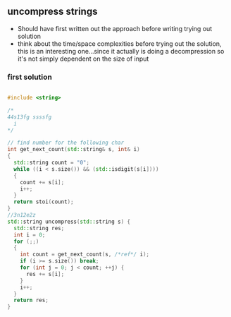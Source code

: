 ## uncompress strings

* Should have first written out the approach before writing trying out solution
* think about the time/space complexities before trying out the solution,
 this is an interesting one...since it actually is doing a decompression so it's not simply dependent on the size of input
### first solution
```cpp

#include <string>

/*
44s13fg ssssfg
  i
*/

// find number for the following char
int get_next_count(std::string& s, int& i)
{
  std::string count = "0";
  while ((i < s.size()) && (std::isdigit(s[i]))) 
  {
    count += s[i];
    i++;
  }
  return stoi(count);
}
//3n12e2z
std::string uncompress(std::string s) { 
  std::string res;
  int i = 0;
  for (;;)
  {
    int count = get_next_count(s, /*ref*/ i);
    if (i >= s.size()) break;
    for (int j = 0; j < count; ++j) {
      res += s[i];
    }
    i++;
  }
  return res;
}

```